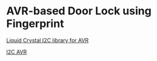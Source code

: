 # AVR-based Door Lock using Fingerprint

[Liquid Crystal I2C library for AVR](https://github.com/denisgoriachev/liquid_crystal_i2c_avr)

[I2C AVR](https://github.com/denisgoriachev/i2c_avr)
